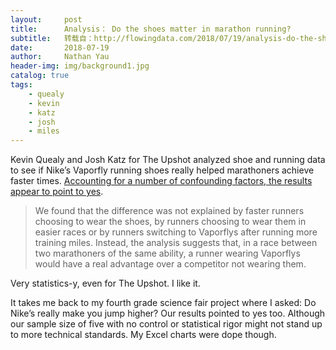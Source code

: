 ```yaml
---
layout:     post
title:      Analysis： Do the shoes matter in marathon running?
subtitle:   转载自：http://flowingdata.com/2018/07/19/analysis-do-the-shoes-matter-in-marathon-running/
date:       2018-07-19
author:     Nathan Yau
header-img: img/background1.jpg
catalog: true
tags:
    - quealy
    - kevin
    - katz
    - josh
    - miles
---
```


Kevin Quealy and Josh Katz for The Upshot analyzed shoe and running data to see if Nike’s Vaporfly running shoes really helped marathoners achieve faster times. [Accounting for a number of confounding factors, the results appear to point to yes](https://www.nytimes.com/interactive/2018/07/18/upshot/nike-vaporfly-shoe-strava.html). 

> We found that the difference was not explained by faster runners choosing to wear the shoes, by runners choosing to wear them in easier races or by runners switching to Vaporflys after running more training miles. Instead, the analysis suggests that, in a race between two marathoners of the same ability, a runner wearing Vaporflys would have a real advantage over a competitor not wearing them.

Very statistics-y, even for The Upshot. I like it.

It takes me back to my fourth grade science fair project where I asked: Do Nike’s really make you jump higher? Our results pointed to yes too. Although our sample size of five with no control or statistical rigor might not stand up to more technical standards. My Excel charts were dope though.

